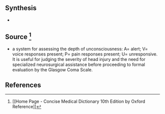 ## Synthesis
- 
## Source [^1]
- a system for assessing the depth of unconsciousness: $\mathrm{A}=$ alert; $\mathrm{V}=$ voice responses present; $\mathrm{P}=$ pain responses present; $\mathrm{U}=$ unresponsive. It is useful for judging the severity of head injury and the need for specialized neurosurgical assistance before proceeding to formal evaluation by the Glasgow Coma Scale.
## References

[^1]: [[Home Page - Concise Medical Dictionary 10th Edition by Oxford Reference]]